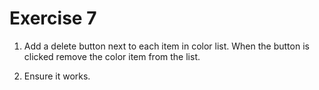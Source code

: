 # Exercise 7

1. Add a delete button next to each item in color list. When the button is clicked remove the color item from the list.

2. Ensure it works.